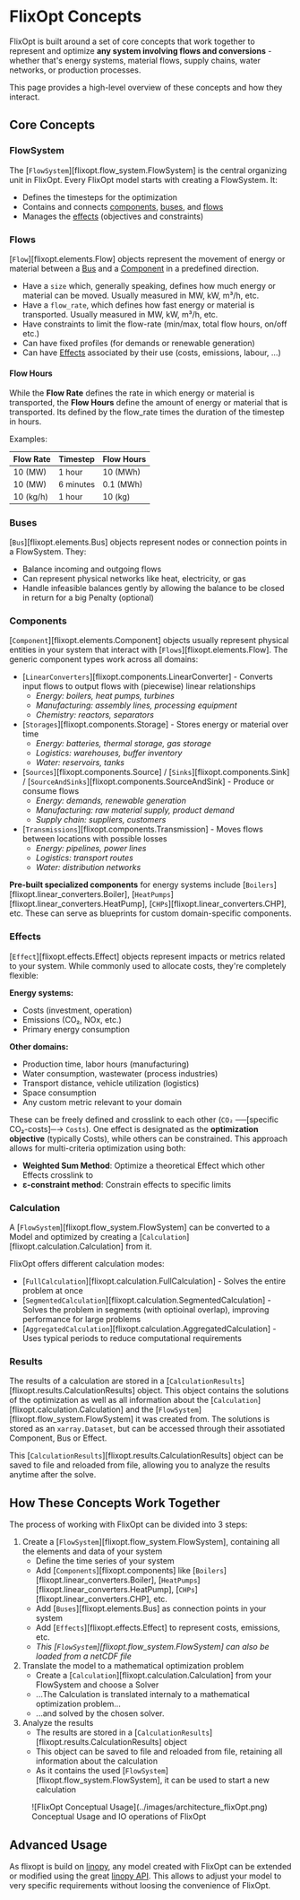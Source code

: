# FlixOpt Concepts

FlixOpt is built around a set of core concepts that work together to represent and optimize **any system involving flows and conversions** - whether that's energy systems, material flows, supply chains, water networks, or production processes.

This page provides a high-level overview of these concepts and how they interact.

## Core Concepts

### FlowSystem

The [`FlowSystem`][flixopt.flow_system.FlowSystem] is the central organizing unit in FlixOpt.
Every FlixOpt model starts with creating a FlowSystem. It:

- Defines the timesteps for the optimization
- Contains and connects [components](#components), [buses](#buses), and [flows](#flows)
- Manages the [effects](#effects) (objectives and constraints)

### Flows

[`Flow`][flixopt.elements.Flow] objects represent the movement of energy or material between a [Bus](#buses) and a [Component](#components) in a predefined direction.

- Have a `size` which, generally speaking, defines how much energy or material can be moved. Usually measured in MW, kW, m³/h, etc.
- Have a `flow_rate`, which defines how fast energy or material is transported. Usually measured in MW, kW, m³/h, etc.
- Have constraints to limit the flow-rate (min/max, total flow hours, on/off etc.)
- Can have fixed profiles (for demands or renewable generation)
- Can have [Effects](#effects) associated by their use (costs, emissions, labour, ...)

#### Flow Hours
While the **Flow Rate** defines the rate in which energy or material is transported, the **Flow Hours** define the amount of energy or material that is transported.
Its defined by the flow_rate times the duration of the timestep in hours.

Examples:

| Flow Rate | Timestep | Flow Hours |
|-----------|----------|------------|
| 10 (MW)   | 1 hour   | 10 (MWh)   |
| 10 (MW)   | 6 minutes | 0.1 (MWh) |
| 10 (kg/h) | 1 hour   | 10 (kg)    |

### Buses

[`Bus`][flixopt.elements.Bus] objects represent nodes or connection points in a FlowSystem. They:

- Balance incoming and outgoing flows
- Can represent physical networks like heat, electricity, or gas
- Handle infeasible balances gently by allowing the balance to be closed in return for a big Penalty (optional)

### Components

[`Component`][flixopt.elements.Component] objects usually represent physical entities in your system that interact with [`Flows`][flixopt.elements.Flow]. The generic component types work across all domains:

- [`LinearConverters`][flixopt.components.LinearConverter] - Converts input flows to output flows with (piecewise) linear relationships
  - *Energy: boilers, heat pumps, turbines*
  - *Manufacturing: assembly lines, processing equipment*
  - *Chemistry: reactors, separators*
- [`Storages`][flixopt.components.Storage] - Stores energy or material over time
  - *Energy: batteries, thermal storage, gas storage*
  - *Logistics: warehouses, buffer inventory*
  - *Water: reservoirs, tanks*
- [`Sources`][flixopt.components.Source] / [`Sinks`][flixopt.components.Sink] / [`SourceAndSinks`][flixopt.components.SourceAndSink] - Produce or consume flows
  - *Energy: demands, renewable generation*
  - *Manufacturing: raw material supply, product demand*
  - *Supply chain: suppliers, customers*
- [`Transmissions`][flixopt.components.Transmission] - Moves flows between locations with possible losses
  - *Energy: pipelines, power lines*
  - *Logistics: transport routes*
  - *Water: distribution networks*

**Pre-built specialized components** for energy systems include [`Boilers`][flixopt.linear_converters.Boiler], [`HeatPumps`][flixopt.linear_converters.HeatPump], [`CHPs`][flixopt.linear_converters.CHP], etc. These can serve as blueprints for custom domain-specific components.

### Effects

[`Effect`][flixopt.effects.Effect] objects represent impacts or metrics related to your system. While commonly used to allocate costs, they're completely flexible:

**Energy systems:**
- Costs (investment, operation)
- Emissions (CO₂, NOx, etc.)
- Primary energy consumption

**Other domains:**
- Production time, labor hours (manufacturing)
- Water consumption, wastewater (process industries)
- Transport distance, vehicle utilization (logistics)
- Space consumption
- Any custom metric relevant to your domain

These can be freely defined and crosslink to each other (`CO₂` ──[specific CO₂-costs]─→ `Costs`).
One effect is designated as the **optimization objective** (typically Costs), while others can be constrained.
This approach allows for multi-criteria optimization using both:

 - **Weighted Sum Method**: Optimize a theoretical Effect which other Effects crosslink to
 - **ε-constraint method**: Constrain effects to specific limits

### Calculation

A [`FlowSystem`][flixopt.flow_system.FlowSystem] can be converted to a Model and optimized by creating a [`Calculation`][flixopt.calculation.Calculation] from it.

FlixOpt offers different calculation modes:

- [`FullCalculation`][flixopt.calculation.FullCalculation] - Solves the entire problem at once
- [`SegmentedCalculation`][flixopt.calculation.SegmentedCalculation] - Solves the problem in segments (with optioinal overlap), improving performance for large problems
- [`AggregatedCalculation`][flixopt.calculation.AggregatedCalculation] - Uses typical periods to reduce computational requirements

### Results

The results of a calculation are stored in a [`CalculationResults`][flixopt.results.CalculationResults] object.
This object contains the solutions of the optimization as well as all information about the [`Calculation`][flixopt.calculation.Calculation] and the [`FlowSystem`][flixopt.flow_system.FlowSystem] it was created from.
The solutions is stored as an `xarray.Dataset`, but can be accessed through their assotiated Component, Bus or Effect.

This [`CalculationResults`][flixopt.results.CalculationResults] object can be saved to file and reloaded from file, allowing you to analyze the results anytime after the solve.

## How These Concepts Work Together

The process of working with FlixOpt can be divided into 3 steps:

1. Create a [`FlowSystem`][flixopt.flow_system.FlowSystem], containing all the elements and data of your system
     -  Define the time series of your system
     -  Add [`Components`][flixopt.components] like [`Boilers`][flixopt.linear_converters.Boiler], [`HeatPumps`][flixopt.linear_converters.HeatPump], [`CHPs`][flixopt.linear_converters.CHP], etc.
     -  Add [`Buses`][flixopt.elements.Bus] as connection points in your system
     -  Add [`Effects`][flixopt.effects.Effect] to represent costs, emissions, etc.
     - *This [`FlowSystem`][flixopt.flow_system.FlowSystem] can also be loaded from a netCDF file*
2. Translate the model to a mathematical optimization problem
     - Create a [`Calculation`][flixopt.calculation.Calculation] from your FlowSystem and choose a Solver
     - ...The Calculation is translated internaly to a mathematical optimization problem...
     - ...and solved by the chosen solver.
3. Analyze the results
     - The results are stored in a [`CalculationResults`][flixopt.results.CalculationResults] object
     - This object can be saved to file and reloaded from file, retaining all information about the calculation
     - As it contains the used [`FlowSystem`][flixopt.flow_system.FlowSystem], it can be used to start a new calculation

<figure markdown>
  ![FlixOpt Conceptual Usage](../images/architecture_flixOpt.png)
  <figcaption>Conceptual Usage and IO operations of FlixOpt</figcaption>
</figure>

## Advanced Usage
As flixopt is build on [linopy](https://github.com/PyPSA/linopy), any model created with FlixOpt can be extended or modified using the great [linopy API](https://linopy.readthedocs.io/en/latest/api.html).
This allows to adjust your model to very specific requirements without loosing the convenience of FlixOpt.

<!--## Next Steps-->
<!---->
<!--Now that you understand the basic concepts, learn more about each one:-->
<!---->
<!--- [FlowSystem](api/flow_system.md) - Time series and system organization-->
<!--- [Components](api/components.md) - Available component types and how to use them-->
<!--- [Effects](apieffects.md) - Costs, emissions, and other impacts-->
<!--- [Calculation Modes](api/calculation.md) - Different approaches to solving your model-->
